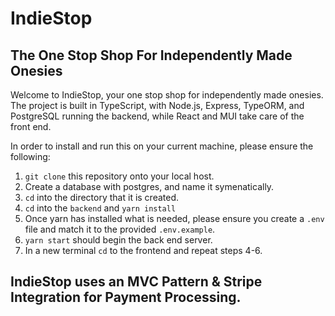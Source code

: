 # IndieStop

## The One Stop Shop For Independently Made Onesies

Welcome to IndieStop, your one stop shop for independently made onesies. The project is built in TypeScript, with Node.js, Express, TypeORM, and PostgreSQL running the backend, while React and MUI take care of the front end.

In order to install and run this on your current machine, please ensure the following:

1. `git clone` this repository onto your local host.
2. Create a database with postgres, and name it symenatically.
3. `cd` into the directory that it is created.
4. `cd` into the `backend` and `yarn install`
5. Once yarn has installed what is needed, please ensure you create a `.env` file and match it to the provided `.env.example`.
6. `yarn start` should begin the back end server.
7. In a new terminal `cd` to the frontend and repeat steps 4-6.

## IndieStop uses an MVC Pattern & Stripe Integration for Payment Processing.
